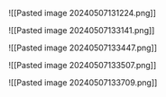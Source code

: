 
![[Pasted image 20240507131224.png]]

![[Pasted image 20240507133141.png]]

![[Pasted image 20240507133447.png]]

![[Pasted image 20240507133507.png]]

![[Pasted image 20240507133709.png]]

